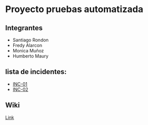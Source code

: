 # Proyecto pruebas automatizada 

## Integrantes 

- Santiago Rondon
- Fredy Alarcon
- Monica Muñoz
- Humberto Maury

## lista de incidentes: 

- [INC-01](https://github.com/hmauryuniandes/pruebas-automatizadas/issues/1)
- [INC-02](https://github.com/hmauryuniandes/pruebas-automatizadas/issues/2)

## Wiki 

[Link](https://github.com/hmauryuniandes/pruebas-automatizadas/wiki)



